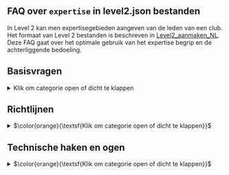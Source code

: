 ## FAQ over `expertise` in level2.json bestanden

In Level 2 kan men expertisegebieden aangeven van de leden van een club.
Het formaat van Level 2 bestanden is beschreven in
[Level2_aanmaken_NL](https://github.com/vdhamer/Photo-Club-Hub/blob/main/Photo%20Club%20Hub/Documentation/Level2_aanmaken_NL.md).
Deze FAQ gaat over het optimale gebruik van het expertise begrip en de achterliggende bedoeling.

## Basisvragen

<details><summary>Klik om categorie open of dicht te klappen</summary></p>
<ul>

<li>

### Wat betekent `trefwoord` hier?

<details><summary>$\color{green}{\textsf{Klik om antwoord open of dicht te klappen}}$</summary></p>
In ondermeer Adobe Lightroom kan je trefwoorden hangen aan individuele foto's
om ze vooral zelf makkelijk te kunnen terugvinden in een verameling van b.v. tienduizend foto's.
</p>

De trefwoorden hier zijn anders. Hier gaat hier om trefwoorden die aan de **fotograaf** hangen.
Ze geven 1 of hooguit 2 specialismes aan: "waar staat Rob om bekend?".
Hiermee kan iemand Rob ontdekken als men belangstelling heeft in b.v. "conceptuele fotografie".
</details></p>

</li><li>

### Wat ziet een gebruiker van de trefwoorden?

<details><summary>$\color{green}{\textsf{Klik om antwoord open of dicht te klappen}}$</summary></p>

- In de HTML/web versie van de app, zie je de trefwoorden in een kolom in de tabellen met clubleden.
- In de iOS versie staat er een lijst van beschikbare trefwoorden helemaal onderaan de `Namenlijst` pagina (zoek op "trefwoorden" of "zzz").
- In de iOS versie zie je (straks) de beschikbare trefwoorden bij iedere fotograaf in het `Namenlijst` scherm.</p>

Richting voor de iets langere termijn:

- In de iOS versie, moet je kunnen **zoeken** op een enkel trefwoord via de bestaande zoekbalk.
Dus intypen van "zwart" filtert de lijst op fotografen met het "zwart-wit" trefwoord.
Maar toont ook namen zoals "Kees de Zwart".
- In de HTML versie, zouden de getoonde trefwoorden links kunnen worden.
Erop **klikken** toont een lijst met alle fotografen (van alle deelnemende clubs) die gekoppeld zijn aan dat trefwoord.
- In de HTML versie, zou er een **aparte pagina** moeten komen met een (klikbare) lijst met alle beschikbare trefwoordenlijst.
Hiermee kan je zien welke trefwoorden er zijn, met wat statistieken.  
</details></p>

</li><li>

### Wat is het nut van trefwoorden?

<details><summary>$\color{green}{\textsf{Klik om antwoord open of dicht te klappen}}$</summary></p>
x
</details></p>

</li><li>

### Hoeveel trefwoorden per clublid?

<details><summary>$\color{green}{\textsf{Klik om antwoord open of dicht te klappen}}$</summary></p>
x
</details></p>

</li><li>

### Hoe groeit de lijst met trefwoorden?

<details><summary>$\color{green}{\textsf{Klik om antwoord open of dicht te klappen}}$</summary></p>
x
</details></p>

</li></ul>

</details></p>

## Richtlijnen

<details><summary>$\color{orange}{\textsf{Klik om categorie open of dicht te klappen}}$</summary></p>
<ul>

<li>

### Waarom maar 2 trefwoorden per persoon?

<details><summary>$\color{green}{\textsf{Klik om antwoord open of dicht te klappen}}$</summary></p>
x
</details></p>

</li><li>

### Hoeveel trefwoorden komen er?

<details><summary>$\color{green}{\textsf{Klik om antwoord open of dicht te klappen}}$</summary></p>
x
</details></p>

</li><li>

### Fijnmazigheid?

<details><summary>$\color{green}{\textsf{Klik om antwoord open of dicht te klappen}}$</summary></p>
x
</details></p>

</li><li>

### Wie beheert de lijst met trefwoorden?

<details><summary>$\color{green}{\textsf{Klik om antwoord open of dicht te klappen}}$</summary></p>
x
</details></p>

</li><li>

### Project versus specialisme?

<details><summary>$\color{green}{\textsf{Klik om antwoord open of dicht te klappen}}$</summary></p>
x
</details></p>

</li></ul>

</details></p>

## Technische haken en ogen

<details><summary>$\color{orange}{\textsf{Klik om categorie open of dicht te klappen}}$</summary></p>
<ul>

<li>

### Vertalingen?

<details><summary>$\color{green}{\textsf{Klik om antwoord open of dicht te klappen}}$</summary></p>
x
</details></p>

</li><li>

### Identifiers?

<details><summary>$\color{green}{\textsf{Klik om antwoord open of dicht te klappen}}$</summary></p>
x
</details></p>

</li><li>

### Trefwoorden per fotograaf of per clublid?

<details><summary>$\color{green}{\textsf{Klik om antwoord open of dicht te klappen}}$</summary></p>
x
</details></p>

</li><li>

### Teveel trefwoorden?

<details><summary>$\color{green}{\textsf{Klik om antwoord open of dicht te klappen}}$</summary></p>
x
</details></p>

</li><li>

### Meerdere soorten trefwoorden?

<details><summary>$\color{green}{\textsf{Klik om antwoord open of dicht te klappen}}$</summary></p>
x
</details></p>

</li>
